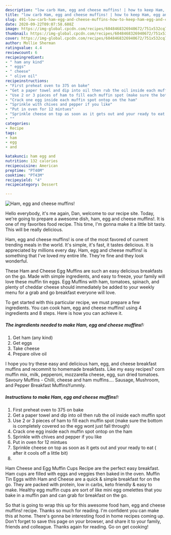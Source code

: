 ```yaml
---
description: "low carb Ham, egg and cheese muffins! | how to keep Ham, egg and cheese muffins!"
title: "low carb Ham, egg and cheese muffins! | how to keep Ham, egg and cheese muffins!"
slug: 491-low-carb-ham-egg-and-cheese-muffins-how-to-keep-ham-egg-and-cheese-muffins
date: 2020-09-22T09:07:58.608Z
image: https://img-global.cpcdn.com/recipes/6048468326940672/751x532cq70/ham-egg-and-cheese-muffins-recipe-main-photo.jpg
thumbnail: https://img-global.cpcdn.com/recipes/6048468326940672/751x532cq70/ham-egg-and-cheese-muffins-recipe-main-photo.jpg
cover: https://img-global.cpcdn.com/recipes/6048468326940672/751x532cq70/ham-egg-and-cheese-muffins-recipe-main-photo.jpg
author: Mollie Sherman
ratingvalue: 4.4
reviewcount: 6
recipeingredient:
- " ham any kind"
- " eggs"
- " cheese"
- " olive oil"
recipeinstructions:
- "First preheat oven to 375 on bake"
- "Get a paper towel and dip into oil then rub the oil inside each muffin spot"
- "Use 2 or 3 pieces of ham to fill each muffin spot (make sure the bottom is completely  covered so the egg wont just fall through)"
- "Crack one egg inside each muffin spot ontop on the ham"
- "Sprinkle with chives and pepper if you like"
- "Put in oven for 12 mintues"
- "Sprinkle cheese on top as soon as it gets out and your ready to eat ( after it cools off a little bit)"
- ""
categories:
- Recipe
tags:
- ham
- egg
- and

katakunci: ham egg and 
nutrition: 132 calories
recipecuisine: American
preptime: "PT40M"
cooktime: "PT43M"
recipeyield: "4"
recipecategory: Dessert

---
```



![Ham, egg and cheese muffins!](https://img-global.cpcdn.com/recipes/6048468326940672/751x532cq70/ham-egg-and-cheese-muffins-recipe-main-photo.jpg)

Hello everybody, it's me again, Dan, welcome to our recipe site. Today, we're going to prepare a awesome dish, ham, egg and cheese muffins!. It is one of my favorites food recipe. This time, I'm gonna make it a little bit tasty. This will be really delicious.

Ham, egg and cheese muffins! is one of the most favored of current trending meals in the world. It's simple, it's fast, it tastes delicious. It is appreciated by millions every day. Ham, egg and cheese muffins! is something that I've loved my entire life. They're fine and they look wonderful.

These Ham and Cheese Egg Muffins are such an easy delicious breakfasts on the go. Made with simple ingredients, and easy to freeze, your family will love these muffin tin eggs. Egg Muffins with ham, tomatoes, spinach, and plenty of cheddar cheese should immediately be added to your weekly menu for a grab and go breakfast everyone will love.


To get started with this particular recipe, we must prepare a few ingredients. You can cook ham, egg and cheese muffins! using 4 ingredients and 8 steps. Here is how you can achieve it.

<!--inarticleads1-->

##### The ingredients needed to make Ham, egg and cheese muffins!:

1. Get  ham (any kind)
1. Get  eggs
1. Take  cheese
1. Prepare  olive oil


I hope you try these easy and delicious ham, egg, and cheese breakfast muffins and recommit to homemade breakfasts. Like my easy recipes? corn muffin mix, milk, pepperoni, mozzarella cheese, egg, sun dried tomatoes. Savoury Muffins - Chilli, cheese and ham muffins…. Sausage, Mushroom, and Pepper Breakfast MuffinsYummly. 

<!--inarticleads2-->

##### Instructions to make Ham, egg and cheese muffins!:

1. First preheat oven to 375 on bake
1. Get a paper towel and dip into oil then rub the oil inside each muffin spot
1. Use 2 or 3 pieces of ham to fill each muffin spot (make sure the bottom is completely  covered so the egg wont just fall through)
1. Crack one egg inside each muffin spot ontop on the ham
1. Sprinkle with chives and pepper if you like
1. Put in oven for 12 mintues
1. Sprinkle cheese on top as soon as it gets out and your ready to eat ( after it cools off a little bit)
1. 


Ham Cheese and Egg Muffin Cups Recipe are the perfect easy breakfast. Ham cups are filled with eggs and veggies then baked in the oven. Muffin Tin Eggs withh Ham and Cheese are a quick &amp; simple breakfast for on the go. They are packed with protein, low in carbs, keto friendly &amp; easy to make. Healthy egg muffin cups are sort of like mini egg omelettes that you bake in a muffin pan and can grab for breakfast on the go. 

So that is going to wrap this up for this awesome food ham, egg and cheese muffins! recipe. Thanks so much for reading. I'm confident you can make this at home. There's gonna be interesting food in home recipes coming up. Don't forget to save this page on your browser, and share it to your family, friends and colleague. Thanks again for reading. Go on get cooking!
